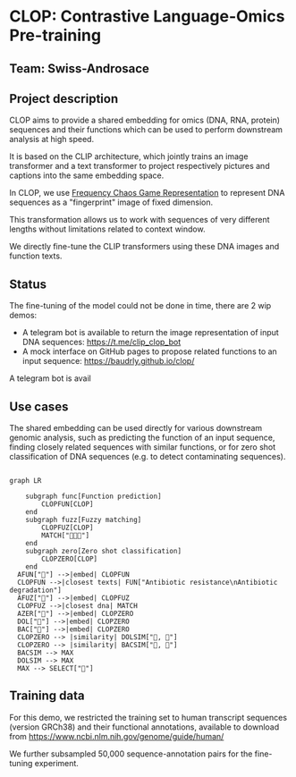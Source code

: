 # CLOP: Contrastive Language-Omics Pre-training
## Team: Swiss-Androsace

## Project description

CLOP aims to provide a shared embedding for omics (DNA, RNA, protein) sequences and their functions which can be used to perform downstream analysis at high speed.

It is based on the CLIP architecture, which jointly trains an image transformer and a text transformer to project respectively pictures and captions into the same embedding space.

In CLOP, we use [Frequency Chaos Game Representation](https://www.sciencedirect.com/science/article/pii/S2001037021004736) to represent DNA sequences as a "fingerprint" image of fixed dimension.

This transformation allows us to work with sequences of very different lengths without limitations related to context window.

We directly fine-tune the CLIP transformers using these DNA images and function texts.

## Status

The fine-tuning of the model could not be done in time, there are 2 wip demos:
* A telegram bot is available to return the image representation of input DNA sequences: https://t.me/clip_clop_bot
* A mock interface on GitHub pages to propose related functions to an input sequence: https://baudrly.github.io/clop/

A telegram bot is avail

## Use cases

The shared embedding can be used directly for various downstream genomic analysis, such as predicting the function of an input sequence, finding closely related sequences with similar functions, or for zero shot classification of DNA sequences (e.g. to detect contaminating sequences).

```mermaid

graph LR

    subgraph func[Function prediction]
        CLOPFUN[CLOP]
    end
    subgraph fuzz[Fuzzy matching]
        CLOPFUZ[CLOP]
        MATCH["🧬🧬🧬"]
    end
    subgraph zero[Zero shot classification]
        CLOPZERO[CLOP]
    end
  AFUN["🧬"] -->|embed| CLOPFUN
  CLOPFUN -->|closest texts| FUN["Antibiotic resistance\nAntibiotic degradation"]
  AFUZ["🧬"] -->|embed| CLOPFUZ
  CLOPFUZ -->|closest dna| MATCH
  AZER["🧬"] -->|embed| CLOPZERO
  DOL["🐬"] -->|embed| CLOPZERO
  BAC["🦠"] -->|embed| CLOPZERO
  CLOPZERO --> |similarity| DOLSIM["🐬, 🧬"]
  CLOPZERO --> |similarity| BACSIM["🦠, 🧬"]
  BACSIM --> MAX
  DOLSIM --> MAX
  MAX --> SELECT["🦠"]

```

## Training data

For this demo, we restricted the training set to human transcript sequences (version GRCh38) and their functional annotations, available to download from https://www.ncbi.nlm.nih.gov/genome/guide/human/

We further subsampled 50,000 sequence-annotation pairs for the fine-tuning experiment.

